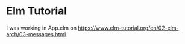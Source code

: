 # Elm Tutorial

I was working in App.elm on https://www.elm-tutorial.org/en/02-elm-arch/03-messages.html.
